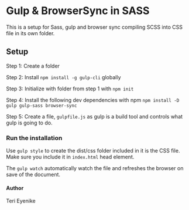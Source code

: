 # Gulp & BrowserSync in SASS

This is a setup for Sass, gulp and browser sync compiling SCSS into CSS file in its own folder.

## Setup
Step 1: Create a folder

Step 2: Install `npm install -g gulp-cli` globally

Step 3: Initialize with folder from step 1 with `npm init`

Step 4: Install the following dev dependencies with npm
`npm install -D gulp gulp-sass browser-sync`

Step 5: Create a file, `gulpfile.js` as gulp is a build tool and controls what gulp is going to do.

### Run the installation
Use `gulp style` to create the dist/css folder included in it is the CSS file. Make sure you include it in `index.html` head element.

The `gulp watch` automatically watch the file and refreshes the browser on save of the document.

#### Author
Teri Eyenike
